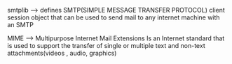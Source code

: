smtplib --> defines SMTP(SIMPLE MESSAGE TRANSFER PROTOCOL) client session object that can be used to send mail to any internet machine with an SMTP 



MIME --> Multipurpose Internet Mail Extensions
        Is an Internet standard that is used to support the transfer of single or multiple text and non-text attachments(videos , audio, graphics)